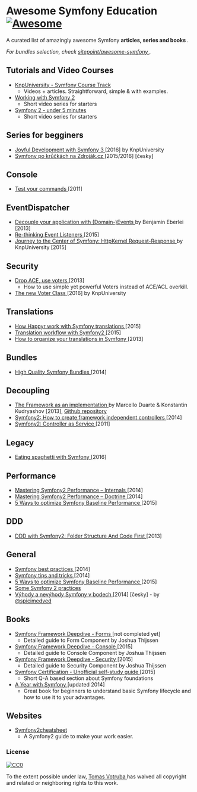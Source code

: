 <h1>
 Awesome Symfony Education
 <a href="https://github.com/sindresorhus/awesome">
  <img alt="Awesome" src="https://cdn.rawgit.com/sindresorhus/awesome/d7305f38d29fed78fa85652e3a63e154dd8e8829/media/badge.svg"/>
 </a>
</h1>
<p>
 A curated list of amazingly awesome Symfony
 <strong>
  articles, series and books
 </strong>
 .
</p>
<p>
 <em>
  For bundles selection, check
  <a href="https://github.com/sitepoint/awesome-symfony">
   sitepoint/awesome-symfony
  </a>
  .
 </em>
</p>
<h2>
 Tutorials and Video Courses
</h2>
<ul>
 <li>
  <a href="https://knpuniversity.com/tracks/symfony">
   KnpUniversity - Symfony Course Track
  </a>
  <ul>
   <li>
    Videos + articles. Straightforward, simple & with examples.
   </li>
  </ul>
 </li>
 <li>
  <a href="http://code.tutsplus.com/series/working-with-symfony-2--cms-636">
   Working with Symfony 2
  </a>
  <ul>
   <li>
    Short video series for starters
   </li>
  </ul>
 </li>
 <li>
  <a href="https://www.youtube.com/playlist?list=PL3Wxyd2R8-gIuToQ1NmhVSLZfjrBMePNu">
   Symfony 2 - under 5 minutes
  </a>
  <ul>
   <li>
    Short video series for starters
   </li>
  </ul>
 </li>
</ul>
<h2>
 Series for begginers
</h2>
<ul>
 <li>
  <a href="http://knpuniversity.com/screencast/symfony">
   Joyful Development with Symfony 3
  </a>
  [2016] by KnpUniversity
 </li>
 <li>
  <a href="https://www.zdrojak.cz/serialy/symfony-po-kruckach/">
   Symfony po krůčkách na Zdroják.cz
  </a>
  [2015/2016] [česky]
 </li>
</ul>
<h2>
 Console
</h2>
<ul>
 <li>
  <a href="http://alexandre-salome.fr/blog/Test-your-commands-in-Symfony2">
   Test your commands
  </a>
  [2011]
 </li>
</ul>
<h2>
 EventDispatcher
</h2>
<ul>
 <li>
  <a href="https://www.youtube.com/watch?v=K9jub4JPpcc">
   Decouple your application with (Domain-)Events
  </a>
  by Benjamin Eberlei [2013]
 </li>
 <li>
  <a href="http://mmoreram.com/blog/2015/08/20/re-thinking-event-listeners/">
   Re-thinking Event Listeners
  </a>
  [2015]
 </li>
 <li>
  <a href="http://knpuniversity.com/screencast/symfony-journey">
   Journey to the Center of Symfony: HttpKernel Request-Response
  </a>
  by KnpUniversity [2015]
 </li>
</ul>
<h2>
 Security
</h2>
<ul>
 <li>
  <a href="http://slides.com/marieminasyan/drop-ace-use-role-voters#/">
   Drop ACE, use voters
  </a>
  [2013]
  <ul>
   <li>
    How to use simple yet powerful Voters instead of ACE/ACL overkill.
   </li>
  </ul>
 </li>
 <li>
  <a href="http://knpuniversity.com/screencast/new-in-symfony3/voter">
   The new Voter Class
  </a>
  [2016] by KnpUniversity
 </li>
</ul>
<h2>
 Translations
</h2>
<ul>
 <li>
  <a href="http://developer.happyr.com/how-happyr-work-with-symfony-translations">
   How Happyr work with Symfony translations
  </a>
  [2015]
 </li>
 <li>
  <a href="http://jolicode.com/blog/translation-workflow-with-symfony2">
   Translation workflow with Symfony2
  </a>
  [2015]
 </li>
 <li>
  <a href="http://obtao.com/blog/2013/06/how-to-organize-your-translations-in-symfony/">
   How to organize your translations in Symfony
  </a>
  [2013]
 </li>
</ul>
<h2>
 Bundles
</h2>
<ul>
 <li>
  <a href="http://www.slideshare.net/matthiasnoback/high-quality-symfony-bundles-tutorial-dutch-php-conference-2014">
   High Quality Symfony Bundles
  </a>
  [2014]
 </li>
</ul>
<h2>
 Decoupling
</h2>
<ul>
 <li>
  <a href="https://www.youtube.com/watch?v=0L_9NutiJlc">
   The Framework as an implementation
  </a>
  by Marcello Duarte & Konstantin Kudryashov [2013],
  <a href="https://github.com/MarcelloDuarte/hexagonal-symfony">
   Github repository
  </a>
 </li>
 <li>
  <a href="http://php-and-symfony.matthiasnoback.nl/2014/06/how-to-create-framework-independent-controllers/">
   Symfony2: How to create framework independent controllers
  </a>
  [2014]
 </li>
 <li>
  <a href="http://richardmiller.co.uk/2011/04/15/symfony2-controller-as-service/">
   Symfony2: Controller as Service
  </a>
  [2011]
 </li>
</ul>
<h2>
 Legacy
</h2>
<ul>
 <li>
  <a href="https://speakerdeck.com/jakzal/eating-spaghetti-with-symfony">
   Eating spaghetti with Symfony
  </a>
  [2016]
 </li>
</ul>
<h2>
 Performance
</h2>
<ul>
 <li>
  <a href="http://labs.octivi.com/mastering-symfony2-performance-internals/">
   Mastering Symfony2 Performance – Internals
  </a>
  [2014]
 </li>
 <li>
  <a href="http://labs.octivi.com/mastering-symfony2-performance-doctrine/">
   Mastering Symfony2 Performance – Doctrine
  </a>
  [2014]
 </li>
 <li>
  <a href="https://tideways.io/profiler/blog/5-ways-to-optimize-symfony-baseline-performance">
   5 Ways to optimize Symfony Baseline Performance
  </a>
  [2015]
 </li>
</ul>
<h2>
 DDD
</h2>
<ul>
 <li>
  <a href="http://williamdurand.fr/2013/08/07/ddd-with-symfony2-folder-structure-and-code-first/">
   DDD with Symfony2: Folder Structure And Code First
  </a>
  [2013]
 </li>
</ul>
<h2>
 General
</h2>
<ul>
 <li>
  <a href="http://blog.kevingomez.fr/2014/04/08/symfony-best-practices/">
   Symfony best practices
  </a>
  [2014]
 </li>
 <li>
  <a href="http://www.slideshare.net/javier.eguiluz/symfony-tips-and-tricks">
   Symfony tips and tricks
  </a>
  [2014]
 </li>
 <li>
  <a href="https://tideways.io/profiler/blog/5-ways-to-optimize-symfony-baseline-performance">
   5 Ways to optimize Symfony Baseline Performance
  </a>
  [2015]
 </li>
 <li>
  <a href="http://www.emanueleminotto.it/some-symfony-2-practices">
   Some Symfony 2 practices
  </a>
 </li>
 <li>
  <a href="http://devel.cz/otazka/nette-vs-symfony#answer-17973">
   Výhody a nevýhody Symfony v bodech
  </a>
  [2014] [česky] - by
  <a href="https://twitter.com/spicimedved">
   @spicimedved
  </a>
 </li>
</ul>
<h2>
 Books
</h2>
<ul>
 <li>
  <a href="https://leanpub.com/symfonyframeworkdeepdive-forms">
   Symfony Framework Deepdive - Forms
  </a>
  [not completed yet]
  <ul>
   <li>
    Detailed guide to Form Component by Joshua Thijssen
   </li>
  </ul>
 </li>
 <li>
  <a href="https://leanpub.com/symfonyframeworkdeepdive-console">
   Symfony Framework Deepdive - Console
  </a>
  [2015]
  <ul>
   <li>
    Detailed guide to Console Component by Joshua Thijssen
   </li>
  </ul>
 </li>
 <li>
  <a href="https://leanpub.com/symfonyframeworkdeepdive-security">
   Symfony Framework Deepdive - Security
  </a>
  [2015]
  <ul>
   <li>
    Detailed guide to Security Component by Joshua Thijssen
   </li>
  </ul>
 </li>
 <li>
  <a href="https://leanpub.com/symfony-selfstudy">
   Symfony Certification - Unofficial self-study guide
  </a>
  [2015]
  <ul>
   <li>
    Short Q-A based section about Symfony foundations
   </li>
  </ul>
 </li>
 <li>
  <a href="https://leanpub.com/a-year-with-symfony">
   A Year with Symfony
  </a>
  [updated 2014]
  <ul>
   <li>
    Great book for beginners to understand basic Symfony lifecycle and how to use it to your advantages.
   </li>
  </ul>
 </li>
</ul>
<h2>
 Websites
</h2>
<ul>
 <li>
  <a href="http://www.symfony2cheatsheet.com">
   Symfony2cheatsheet
  </a>
  <ul>
   <li>
    A Symfony2 guide to make your work easier.
   </li>
  </ul>
 </li>
</ul>
<h3>
 License
</h3>
<p>
 <a href="https://creativecommons.org/publicdomain/zero/1.0/">
  <img alt="CC0" src="https://i.creativecommons.org/p/zero/1.0/88x31.png"/>
 </a>
</p>
<p>
 To the extent possible under law,
 <a href="http://tomasvotruba.cz">
  Tomas Votruba
 </a>
 has waived all copyright and related or neighboring rights to this work.
</p>
